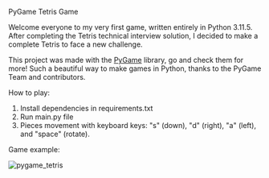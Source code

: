 PyGame Tetris Game

Welcome everyone to my very first game, written entirely in Python 3.11.5.
After completing the Tetris technical interview solution, I decided to make a complete Tetris to face a new challenge.

This project was made with the [PyGame](https://www.pygame.org/wiki/GettingStarted) library, go and check them for more!
Such a beautiful way to make games in Python, thanks to the PyGame Team and contributors.

How to play:
1. Install dependencies in requirements.txt
2. Run main.py file
3. Pieces movement with keyboard keys: "s" (down), "d" (right), "a" (left), and "space" (rotate).


Game example:

![pygame_tetris](https://github.com/FRM95/Tetris-PyGame/assets/45168574/c252ef1d-b0e8-44a5-8dde-e1cb04b3eeaa)
